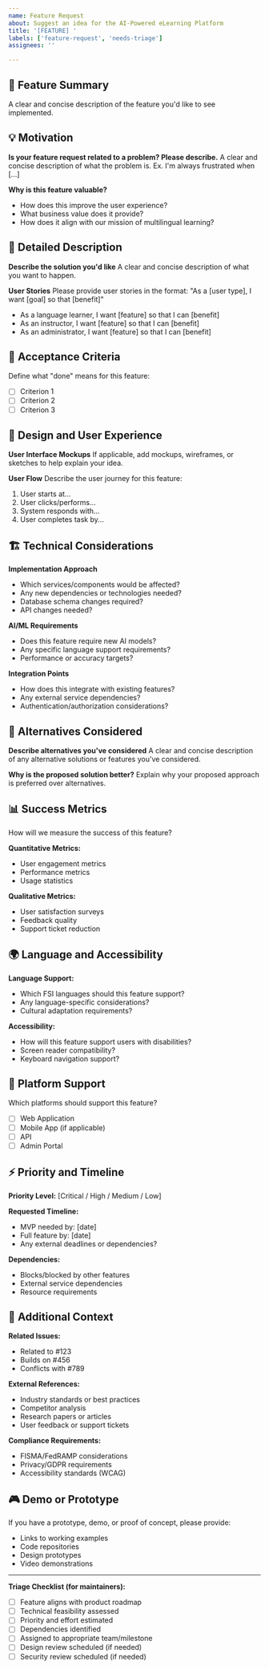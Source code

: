 ```yaml
---
name: Feature Request
about: Suggest an idea for the AI-Powered eLearning Platform
title: '[FEATURE] '
labels: ['feature-request', 'needs-triage']
assignees: ''

---
```


## 🚀 Feature Summary
A clear and concise description of the feature you'd like to see implemented.

## 💡 Motivation
**Is your feature request related to a problem? Please describe.**
A clear and concise description of what the problem is. Ex. I'm always frustrated when [...]

**Why is this feature valuable?**
- How does this improve the user experience?
- What business value does it provide?
- How does it align with our mission of multilingual learning?

## 📝 Detailed Description
**Describe the solution you'd like**
A clear and concise description of what you want to happen.

**User Stories**
Please provide user stories in the format: "As a [user type], I want [goal] so that [benefit]"

- As a language learner, I want [feature] so that I can [benefit]
- As an instructor, I want [feature] so that I can [benefit]
- As an administrator, I want [feature] so that I can [benefit]

## 🎯 Acceptance Criteria
Define what "done" means for this feature:

- [ ] Criterion 1
- [ ] Criterion 2
- [ ] Criterion 3

## 🎨 Design and User Experience
**User Interface Mockups**
If applicable, add mockups, wireframes, or sketches to help explain your idea.

**User Flow**
Describe the user journey for this feature:
1. User starts at...
2. User clicks/performs...
3. System responds with...
4. User completes task by...

## 🏗️ Technical Considerations
**Implementation Approach**
- Which services/components would be affected?
- Any new dependencies or technologies needed?
- Database schema changes required?
- API changes needed?

**AI/ML Requirements**
- Does this feature require new AI models?
- Any specific language support requirements?
- Performance or accuracy targets?

**Integration Points**
- How does this integrate with existing features?
- Any external service dependencies?
- Authentication/authorization considerations?

## 🔄 Alternatives Considered
**Describe alternatives you've considered**
A clear and concise description of any alternative solutions or features you've considered.

**Why is the proposed solution better?**
Explain why your proposed approach is preferred over alternatives.

## 📊 Success Metrics
How will we measure the success of this feature?

**Quantitative Metrics:**
- User engagement metrics
- Performance metrics
- Usage statistics

**Qualitative Metrics:**
- User satisfaction surveys
- Feedback quality
- Support ticket reduction

## 🌍 Language and Accessibility
**Language Support:**
- Which FSI languages should this feature support?
- Any language-specific considerations?
- Cultural adaptation requirements?

**Accessibility:**
- How will this feature support users with disabilities?
- Screen reader compatibility?
- Keyboard navigation support?

## 📱 Platform Support
Which platforms should support this feature?
- [ ] Web Application
- [ ] Mobile App (if applicable)
- [ ] API
- [ ] Admin Portal

## ⚡ Priority and Timeline
**Priority Level:** [Critical / High / Medium / Low]

**Requested Timeline:**
- MVP needed by: [date]
- Full feature by: [date]
- Any external deadlines or dependencies?

**Dependencies:**
- Blocks/blocked by other features
- External service dependencies
- Resource requirements

## 🔗 Additional Context
**Related Issues:**
- Related to #123
- Builds on #456
- Conflicts with #789

**External References:**
- Industry standards or best practices
- Competitor analysis
- Research papers or articles
- User feedback or support tickets

**Compliance Requirements:**
- FISMA/FedRAMP considerations
- Privacy/GDPR requirements
- Accessibility standards (WCAG)

## 🎮 Demo or Prototype
If you have a prototype, demo, or proof of concept, please provide:
- Links to working examples
- Code repositories
- Design prototypes
- Video demonstrations

---

**Triage Checklist (for maintainers):**
- [ ] Feature aligns with product roadmap
- [ ] Technical feasibility assessed
- [ ] Priority and effort estimated
- [ ] Dependencies identified
- [ ] Assigned to appropriate team/milestone
- [ ] Design review scheduled (if needed)
- [ ] Security review scheduled (if needed)